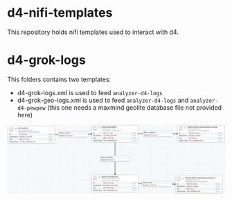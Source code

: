 # d4-nifi-templates
This repository holds nifi templates used to interact with d4.


# d4-grok-logs
This folders contains two templates:
- d4-grok-logs.xml is used to feed `analyzer-d4-logs`
- d4-grok-geo-logs.xml is used to feed `analyzer-d4-logs` and `analyzer-d4-pewpew` (this one needs a maxmind geolite database file not provided here)

![Screenshot of the flow in NiFi](https://github.com/D4-project/d4-nifi-templates/blob/master/d4-grok-logs/analyzer-d4-log-nifi.png)
